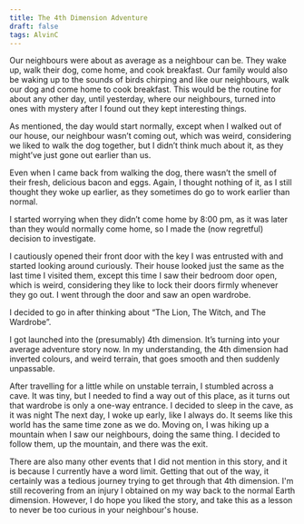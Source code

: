 ```yaml
---
title: The 4th Dimension Adventure
draft: false
tags: AlvinC
---
```

 
Our neighbours were about as average as a neighbour can be. They wake up, walk their dog, come home, and cook breakfast. Our family would also be waking up to the sounds of birds chirping and like our neighbours, walk our dog and come home to cook breakfast. This would be the routine for about any other day, until yesterday, where our neighbours, turned into ones with mystery after I found out they kept interesting things.

As mentioned, the day would start normally, except when I walked out of our house, our neighbour wasn’t coming out, which was weird, considering we liked to walk the dog together, but I didn’t think much about it, as they might’ve just gone out earlier than us.

Even when I came back from walking the dog, there wasn’t the smell of their fresh, delicious bacon and eggs. Again, I thought nothing of it, as I still thought they woke up earlier, as they sometimes do go to work earlier than normal.

I started worrying when they didn’t come home by 8:00 pm, as it was later than they would normally come home, so I made the (now regretful) decision to investigate.

I cautiously opened their front door with the key I was entrusted with and started looking around curiously. Their house looked just the same as the last time I visited them, except this time I saw their bedroom door open, which is weird, considering they like to lock their doors firmly whenever they go out. I went through the door and saw an open wardrobe.

I decided to go in after thinking about “The Lion, The Witch, and The Wardrobe”.

I got launched into the (presumably) 4th dimension. It’s turning into your average adventure story now. In my understanding, the 4th dimension had inverted colours, and weird terrain, that goes smooth and then suddenly unpassable.

After travelling for a little while on unstable terrain, I stumbled across a cave. It was tiny, but I needed to find a way out of this place, as it turns out that wardrobe is only a one-way entrance. I decided to sleep in the cave, as it was night
The next day, I woke up early, like I always do. It seems like this world has the same time zone as we do. Moving on, I was hiking up a mountain when I saw our neighbours, doing the same thing. I decided to follow them, up the mountain, and there was the exit.

There are also many other events that I did not mention in this story, and it is because I currently have a word limit. Getting that out of the way, it certainly was a tedious journey trying to get through that 4th dimension. I'm still recovering from an injury I obtained on my way back to the normal Earth dimension. However, I do hope you liked the story, and take this as a lesson to never be too curious in your neighbour's house. 